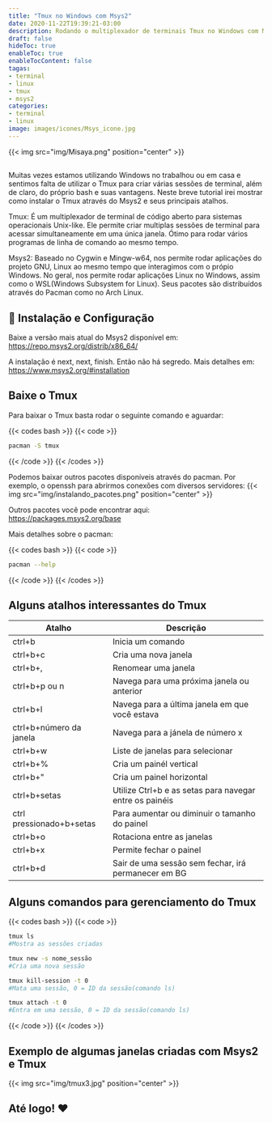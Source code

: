 ```yaml
---
title: "Tmux no Windows com Msys2"
date: 2020-11-22T19:39:21-03:00
description: Rodando o multiplexador de terminais Tmux no Windows com Msys2
draft: false
hideToc: true
enableToc: true
enableTocContent: false
tagas:
- terminal
- linux
- tmux
- msys2
categories:
- terminal
- linux
image: images/icones/Msys_icone.jpg
---
```


{{< img src="img/Misaya.png" position="center" >}}

## 

Muitas vezes estamos utilizando Windows no trabalhou ou em casa e sentimos falta de utilizar o Tmux para criar várias sessões de terminal, além de claro, do próprio bash e suas vantagens. Neste breve tutorial irei mostrar como instalar o Tmux através do Msys2 e seus principais atalhos.

Tmux: É um multiplexador de terminal de código aberto para sistemas operacionais Unix-like. Ele permite criar multiplas sessões de terminal para acessar simultaneamente em uma única janela. Ótimo para rodar vários programas de linha de comando ao mesmo tempo.

Msys2: Baseado no Cygwin e Mingw-w64, nos permite rodar aplicações do projeto GNU, Linux ao mesmo tempo que interagimos com o própio Windows. No geral, nos permite rodar aplicações Linux no Windows, assim como o WSL(Windows Subsystem for Linux). Seus pacotes são distribuídos através do Pacman como no Arch Linux.


## :penguin: Instalação e Configuração

Baixe a versão mais atual do Msys2 disponível em: https://repo.msys2.org/distrib/x86_64/

A instalação é next, next, finish. Então não há segredo. Mais detalhes em: https://www.msys2.org/#installation


## Baixe o Tmux

Para baixar o Tmux basta rodar o seguinte comando e aguardar:

{{< codes bash >}}
  {{< code >}}
  ```bash
  pacman -S tmux
  ```
  {{< /code >}}
{{< /codes >}}

Podemos baixar outros pacotes disponíveis através do pacman. Por exemplo, o openssh para abrirmos conexões com diversos servidores:
{{< img src="img/instalando_pacotes.png" position="center" >}}

Outros pacotes você pode encontrar aqui: https://packages.msys2.org/base

Mais detalhes sobre o pacman:

{{< codes bash >}}
  {{< code >}}
  ```bash
  pacman --help
  ```
  {{< /code >}}
{{< /codes >}}


## Alguns atalhos interessantes do Tmux

| Atalho                    | Descrição                                                  |
|---------------------------|------------------------------------------------------------|
| ctrl+b                    | Inicia um comando                                          |
| ctrl+b+c                  | Cria uma nova janela                                       |
| ctrl+b+,                  | Renomear uma janela                                        |
| ctrl+b+p ou n             | Navega para uma próxima janela ou anterior                 |
| ctrl+b+l                  | Navega para a última janela em que você estava             |
| ctrl+b+número da janela   | Navega para a jánela de número x                           |
| ctrl+b+w                  | Liste de janelas para selecionar                           |
| ctrl+b+%                  | Cria um painél vertical                                    |
| ctrl+b+"                  | Cria um painel horizontal                                  |
| ctrl+b+setas              | Utilize Ctrl+b e as setas para navegar entre os painéis    |
| ctrl pressionado+b+setas  | Para aumentar ou diminuir o tamanho do painel              |
| ctrl+b+o                  | Rotaciona entre as janelas                                 |
| ctrl+b+x                  | Permite fechar o painel                                    |
| ctrl+b+d                  | Sair de uma sessão sem fechar, irá permanecer em BG        |


## Alguns comandos para gerenciamento do Tmux

{{< codes bash >}}
  {{< code >}}
  ```bash
  tmux ls
  #Mostra as sessões criadas

  tmux new -s nome_sessão
  #Cria uma nova sessão

  tmux kill-session -t 0
  #Mata uma sessão, 0 = ID da sessão(comando ls)

  tmux attach -t 0
  #Entra em uma sessão, 0 = ID da sessão(comando ls)
  ```
  {{< /code >}}
{{< /codes >}}


## Exemplo de algumas janelas criadas com Msys2 e Tmux

{{< img src="img/tmux3.jpg" position="center" >}}


## Até logo!  :heart:

